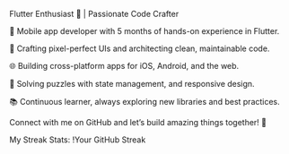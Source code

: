 Flutter Enthusiast 🚀 | Passionate Code Crafter

📱 Mobile app developer with 5 months of hands-on experience in Flutter.

🎨 Crafting pixel-perfect UIs and architecting clean, maintainable code.

🌐 Building cross-platform apps for iOS, Android, and the web.

🧩 Solving puzzles with state management, and responsive design.

📚 Continuous learner, always exploring new libraries and best practices.

Connect with me on GitHub and let’s build amazing things together! 🤝


My Streak Stats: 
!Your GitHub Streak


<!---
DaV212001/DaV212001 is a ✨ special ✨ repository because its `README.md` (this file) appears on your GitHub profile.
You can click the Preview link to take a look at your changes.
--->
